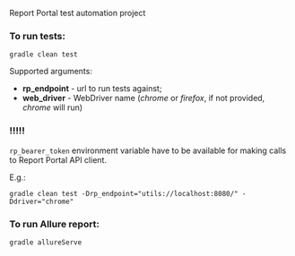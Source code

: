 Report Portal test automation project

### To run tests:

`gradle clean test`

Supported arguments:

* **rp_endpoint** - url to run tests against;
* **web_driver** - WebDriver name (_chrome_ or _firefox_, if not provided, _chrome_ will run)

### !!!!!

`rp_bearer_token` environment variable have to be available for making calls to Report Portal API client.

E.g.:

```shell
gradle clean test -Drp_endpoint="utils://localhost:8080/" -Ddriver="chrome"
```

### To run Allure report:

```shell
gradle allureServe
```
